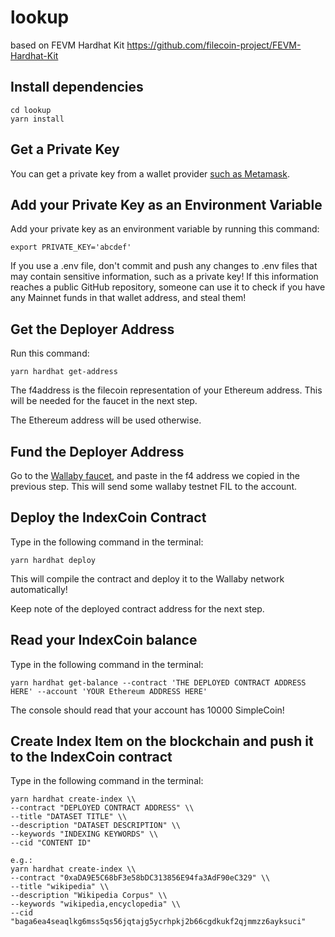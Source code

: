 # lookup

based on FEVM Hardhat Kit
https://github.com/filecoin-project/FEVM-Hardhat-Kit

## Install dependencies

```
cd lookup
yarn install
```


## Get a Private Key

You can get a private key from a wallet provider [such as Metamask](https://metamask.zendesk.com/hc/en-us/articles/360015289632-How-to-export-an-account-s-private-key).


## Add your Private Key as an Environment Variable

Add your private key as an environment variable by running this command: 
 
 ```
export PRIVATE_KEY='abcdef'
```

If you use a .env file, don't commit and push any changes to .env files that may contain sensitive information, such as a private key! If this information reaches a public GitHub repository, someone can use it to check if you have any Mainnet funds in that wallet address, and steal them!


## Get the Deployer Address

Run this command:
```
yarn hardhat get-address
```

The f4address is the filecoin representation of your Ethereum address. This will be needed for the faucet in the next step.

The Ethereum address will be used otherwise.


## Fund the Deployer Address

Go to the [Wallaby faucet](https://wallaby.network/#faucet), and paste in the f4 address we copied in the previous step. This will send some wallaby testnet FIL to the account.


## Deploy the IndexCoin Contract

Type in the following command in the terminal: 
 
 ```
yarn hardhat deploy
```

This will compile the contract and deploy it to the Wallaby network automatically!

Keep note of the deployed contract address for the next step.


## Read your IndexCoin balance

Type in the following command in the terminal: 
 
 ```
yarn hardhat get-balance --contract 'THE DEPLOYED CONTRACT ADDRESS HERE' --account 'YOUR Ethereum ADDRESS HERE'
```

The console should read that your account has 10000 SimpleCoin!


## Create Index Item on the blockchain and push it to the IndexCoin contract

Type in the following command in the terminal: 
 
 ```
yarn hardhat create-index \\
--contract "DEPLOYED CONTRACT ADDRESS" \\
--title "DATASET TITLE" \\
--description "DATASET DESCRIPTION" \\
--keywords "INDEXING KEYWORDS" \\
--cid "CONTENT ID"

e.g.:
yarn hardhat create-index \\
--contract "0xaDA9E5C68bF3e58bDC313856E94fa3AdF90eC329" \\
--title "wikipedia" \\
--description "Wikipedia Corpus" \\
--keywords "wikipedia,encyclopedia" \\
--cid "baga6ea4seaqlkg6mss5qs56jqtajg5ycrhpkj2b66cgdkukf2qjmmzz6ayksuci"
```
